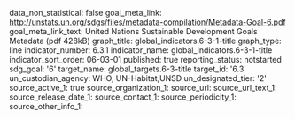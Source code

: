 data_non_statistical: false
goal_meta_link: http://unstats.un.org/sdgs/files/metadata-compilation/Metadata-Goal-6.pdf
goal_meta_link_text: United Nations Sustainable Development Goals Metadata (pdf 428kB)
graph_title: global_indicators.6-3-1-title
graph_type: line
indicator_number: 6.3.1
indicator_name: global_indicators.6-3-1-title
indicator_sort_order: 06-03-01
published: true
reporting_status: notstarted
sdg_goal: '6'
target_name: global_targets.6-3-title
target_id: '6.3'
un_custodian_agency: WHO, UN-Habitat,UNSD
un_designated_tier: '2'
source_active_1: true
source_organization_1: 
source_url: 
source_url_text_1: 
source_release_date_1: 
source_contact_1: 
source_periodicity_1: 
source_other_info_1: 